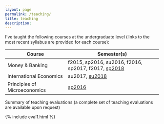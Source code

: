 ```yaml
---
layout: page
permalink: /teaching/
title: teaching
description: 
---
```


I've taught the following courses at the undergraduate level (links to the most recent syllabus are provided for each course):

 Course                        | Semester(s)                                         
-------------------------------|-----------------------------------------------------
 Money & Banking               | f2015, sp2016, su2016, f2016, sp2017, f2017, [sp2018](https://drive.google.com/open?id=1-KsqTI43-Aj7o74THp9516iQazxGA0Fp)
 International Economics       | su2017, [su2018](https://drive.google.com/open?id=19bNOvuJUcOuJfaMDThSlAZXRHv24Qy5o)
 Principles of Microeconomics | [sp2016](https://drive.google.com/open?id=1djcMuDbCogYAHh9QyxppcZCMu40k0WLL)

Summary of teaching evaluations
(a complete set of teaching evaluations are available upon request)

{% include eval1.html %}
